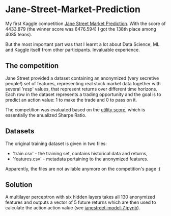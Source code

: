 # Jane-Street-Market-Prediction
My first Kaggle competition [Jane Street Market Prediction](https://www.kaggle.com/competitions/jane-street-market-prediction).
With the score of 4433.879 (the winner score was 6476.594) I got the 138th place among 4085 teans).

But the most important part was that I learnt a lot about Data Science, ML and Kaggle itself from other participants. Invaluable experience.

## The competition
Jane Street provided a dataset containing an anonymized (very secretive people!) set of features, representing real stock market data together with several 'resp' values, that represent returns over different time horizons. Each row in the dataset represents a trading opportunity and the goal is to predict an action value: 1 to make the trade and 0 to pass on it.

The competition was evaluated based on the [utility score](https://www.kaggle.com/competitions/jane-street-market-prediction/overview/evaluation), which is essentially the anualized Sharpe Ratio.

## Datasets
The original training dataset is given in two files: 
 - 'train.csv' - the training set, contains historical data and returns,
- 'features.csv' - metadata pertaining to the anonymized features.

Apparently, the files are not avilable anymore on the competition's page :(

## Solution

A multilayer perceptron with six hidden layers takes all 130 anonymized features and outputs a vector of 5 future returns which are then used to calculate the action action value (see [janestreet-model-7.ipynb](janestreet-model-7.ipynb)).
